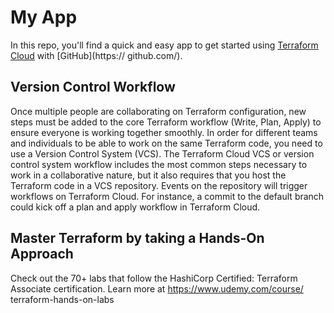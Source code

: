 # My App
In this repo, you'll find a quick and easy app to get started using [ Terraform Cloud](https://app.terraform.io/) with [GitHub](https:// github.com/).
## Version Control Workflow
Once multiple people are collaborating on Terraform configuration, new
   steps must be added to the core Terraform workflow (Write, Plan, Apply)
    to ensure everyone is working together smoothly. In order for
different teams and individuals to be able to work on the same
Terraform code, you need to use a Version Control System (VCS). The
Terraform Cloud VCS or version control system workflow includes the
most common steps necessary to work in a collaborative nature, but it
also requires that you host the Terraform code in a VCS repository.
Events on the repository will trigger workflows on Terraform Cloud. For
instance, a commit to the default branch could kick off a plan and
apply workflow in Terraform Cloud.
## Master Terraform by taking a Hands-On Approach
Check out the 70+ labs that follow the HashiCorp Certified: Terraform
   Associate certification. Learn more at https://www.udemy.com/course/
   terraform-hands-on-labs